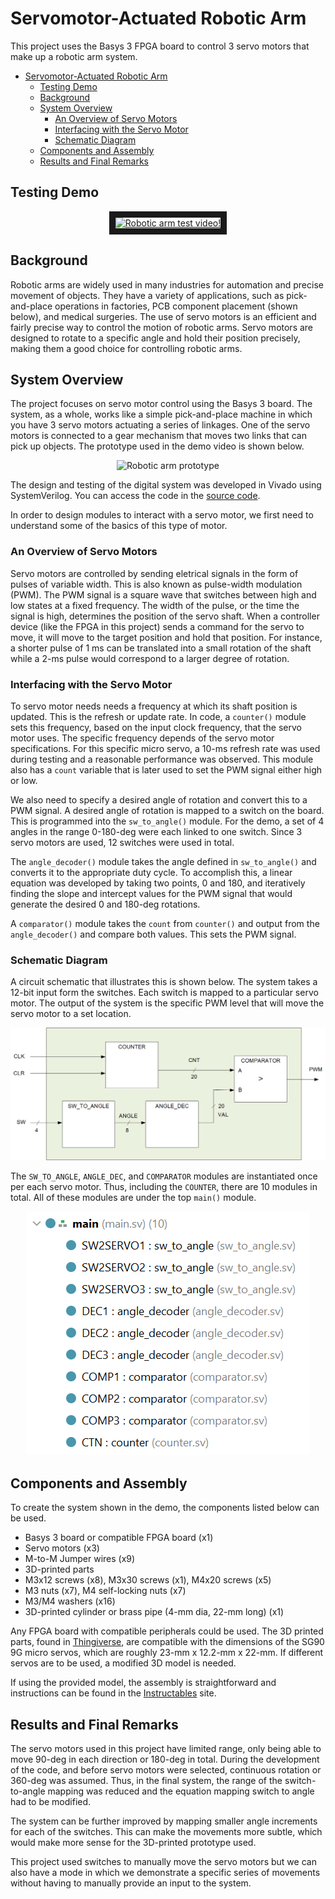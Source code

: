 # Servomotor-Actuated Robotic Arm

This project uses the Basys 3 FPGA board to control 3 servo motors that make up
a robotic arm system.

- [Servomotor-Actuated Robotic Arm](#servomotor-actuated-robotic-arm)
  - [Testing Demo](#testing-demo)
  - [Background](#background)
  - [System Overview](#system-overview)
    - [An Overview of Servo Motors](#an-overview-of-servo-motors)
    - [Interfacing with the Servo Motor](#interfacing-with-the-servo-motor)
    - [Schematic Diagram](#schematic-diagram)
  - [Components and Assembly](#components-and-assembly)
  - [Results and Final Remarks](#results-and-final-remarks)


## Testing Demo

<p align="center">
    <a href="https://youtube.com/shorts/qI1xIHtNqUA?feature=share" target="_blank">
    <img src="https://i.ytimg.com/vi/qI1xIHtNqUA/hq2.jpg?sqp=-oaymwEoCOADEOgC8quKqQMcGADwAQH4Ac4FgAKACooCDAgAEAEYciBVKCkwDw==&rs=AOn4CLDZ8I8Ya3cPY6Vq__X0pjdkqKl_RQ" alt="Robotic arm test video!" width="240" height="180" border="10" />
    </a>
</p>

## Background 

Robotic arms are widely used in many industries for automation and precise 
movement of objects. They have a variety of applications, such as 
pick-and-place operations in factories, PCB component placement (shown below), 
and medical surgeries. The use of servo motors is an efficient and fairly 
precise way to control the motion of robotic arms. Servo motors are designed 
to rotate to a specific angle and hold their position precisely, making them
a good choice for controlling robotic arms.

## System Overview

The project focuses on servo motor control using the Basys 3 board. The
system, as a whole, works like a simple pick-and-place machine in which you have
3 servo motors actuating a series of linkages. One of the servo motors is 
connected to a gear mechanism that moves two links that can pick up objects.
The prototype used in the demo video is shown below.

<p align="center">
    <img src="Project_08/Images/prototype.png" alt="Robotic arm prototype"/>
</p>

The design and testing of the digital system was developed in Vivado using 
SystemVerilog. You can access the code in the 
[source code](Final_Project/Final_Project.srcs/sources_1/new).

In order to design modules to interact with a servo motor, we first need to 
understand some of the basics of this type of motor.

### An Overview of Servo Motors

Servo motors are controlled by sending eletrical signals in the form of pulses 
of variable width. This is also known as pulse-width modulation (PWM). The PWM 
signal is a square wave that switches between high and low states at a fixed 
frequency. The width of the pulse, or the time the signal is high, determines 
the position of the servo shaft. When a controller device (like the FPGA in 
this project) sends a command for the servo to move, it will move to the target 
position and hold that position. For instance, a shorter pulse of 1 ms can be 
translated into a small rotation of the shaft while a 2-ms pulse would 
correspond to a larger degree of rotation.

### Interfacing with the Servo Motor

To servo motor needs needs a frequency at which its shaft position is updated.
This is the refresh or update rate. In code, a `counter()` module sets this 
frequency, based on the input clock frequency, that the servo motor uses. The 
specific frequency depends of the servo motor specifications. For this specific 
micro servo, a 10-ms refresh rate was used during testing and a reasonable
performance was observed. This module also has a `count` variable that is later 
used to set the PWM signal either high or low. 

We also need to specify a desired angle of rotation and convert this to a PWM 
signal. A desired angle of rotation is mapped to a switch on the board. This is 
programmed into the `sw_to_angle()` module. For the demo, a set of 4 angles in 
the range 0-180-deg were each linked to one switch. Since 3 servo motors are
used, 12 switches were used in total.

The `angle_decoder()` module takes the angle defined in `sw_to_angle()` and 
converts it to the appropriate duty cycle. To accomplish this, a linear 
equation was developed by taking two points, 0 and 180, and iteratively finding
the slope and intercept values for the PWM signal that would generate the 
desired 0 and 180-deg rotations.

A `comparator()` module takes the `count` from `counter()` and output from the
`angle_decoder()` and compare both values. This sets the PWM signal.

### Schematic Diagram

A circuit schematic that illustrates this is shown below. The system takes a 
12-bit input form the switches. Each switch is mapped to a particular servo
motor. The output of the system is the specific PWM level that will move the 
servo motor to a set location.

<p align="center">
    <img src="Project_08/Images/circuit_schematic.png" alt="Circuit schematic"/>
</p>

The `SW_TO_ANGLE`, `ANGLE_DEC`, and `COMPARATOR` modules are instantiated once 
per each servo motor. Thus, including the `COUNTER`, there are 10 modules in 
total. All of these modules are under the top `main()` module.

<p align="center">
    <img src="Project_08/Images/module_structure.png" alt="Structure of modules"/>
</p>

## Components and Assembly

To create the system shown in the demo, the components listed below can be used.

- Basys 3 board or compatible FPGA board (x1)
- Servo motors (x3)
- M-to-M Jumper wires (x9)
- 3D-printed parts
- M3x12 screws (x8), M3x30 screws (x1), M4x20 screws (x5)
- M3 nuts (x7), M4 self-locking nuts (x7)
- M3/M4 washers (x16)
- 3D-printed cylinder or brass pipe (4-mm dia, 22-mm long) (x1)

Any FPGA board with compatible peripherals could be used. The 3D printed parts,
found in [Thingiverse](https://www.thingiverse.com/thing:1015238), are
compatible with the dimensions of the SG90 9G micro servos, which are roughly 
23-mm x 12.2-mm x 22-mm. If different servos are to be used, a modified 3D 
model is needed.

If using the provided model, the assembly is straightforward and instructions
can be found in the [Instructables](https://www.instructables.com/EEZYbotARM/)
site.

## Results and Final Remarks

The servo motors used in this project have limited range, only being able to 
move 90-deg in each direction or 180-deg in total. During the development of 
the code, and before servo motors were selected, continuous rotation or 360-deg
was assumed. Thus, in the final system, the range of the switch-to-angle 
mapping was reduced and the equation mapping switch to angle had to be 
modified.

The system can be further improved by mapping smaller angle increments for each
of the switches. This can make the movements more subtle, which would make more
sense for the 3D-printed prototype used.

This project used switches to manually move the servo motors but we can also
have a mode in which we demonstrate a specific series of movements without 
having to manually provide an input to the system. 